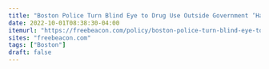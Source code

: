 ```yaml
---
title: "Boston Police Turn Blind Eye to Drug Use Outside Government ‘Harm Reduction’ Facility"
date: 2022-10-01T08:38:30-04:00
itemurl: "https://freebeacon.com/policy/boston-police-turn-blind-eye-to-drug-use-outside-government-harm-reduction-facility/"
sites: "freebeacon.com"
tags: ["Boston"]
draft: false
---
```


